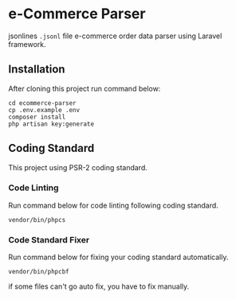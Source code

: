# e-Commerce Parser

jsonlines `.jsonl` file e-commerce order data parser using Laravel framework.

## Installation

After cloning this project run command below:

```
cd ecommerce-parser
cp .env.example .env
composer install
php artisan key:generate
```

## Coding Standard

This project using PSR-2 coding standard.

### Code Linting

Run command below for code linting following coding standard.

```
vendor/bin/phpcs
```

### Code Standard Fixer

Run command below for fixing your coding standard automatically.

```
vendor/bin/phpcbf
```

if some files can't go auto fix, you have to fix manually.
